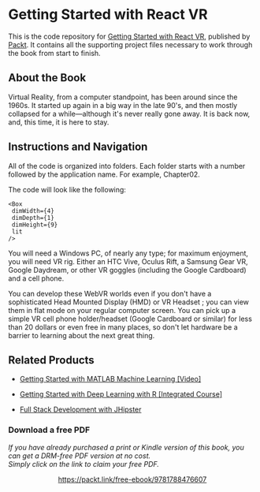 


# Getting Started with React VR
This is the code repository for [Getting Started with React VR](https://www.packtpub.com/web-development/getting-started-react-vr?utm_source=github&utm_medium=repository&utm_campaign=9781788476607), published by [Packt](https://www.packtpub.com/?utm_source=github). It contains all the supporting project files necessary to work through the book from start to finish.
## About the Book
Virtual Reality, from a computer standpoint, has been around since the 1960s. It started up again in a big way in the late 90's, and then mostly collapsed for a while—although it's never really gone away. It is back now, and, this time, it is here to stay.
## Instructions and Navigation
All of the code is organized into folders. Each folder starts with a number followed by the application name. For example, Chapter02.



The code will look like the following:
```
<Box
 dimWidth={4}
 dimDepth={1}
 dimHeight={9}
 lit
/>
```

You will need a Windows PC, of nearly any type; for maximum enjoyment, you will need  VR rig. Either an HTC Vive, Oculus Rift, a Samsung Gear VR, Google Daydream, or other VR goggles (including the Google Cardboard) and a cell phone.

You can develop these WebVR worlds even if you don't have a sophisticated Head Mounted Display (HMD) or VR Headset ; you can view them in flat mode on your regular computer screen.  You can pick up a simple VR cell phone holder/headset (Google Cardboard or similar) for less than 20 dollars or even free in many places, so don't let hardware be a barrier to learning about the next great thing.

## Related Products
* [Getting Started with MATLAB Machine Learning [Video]](https://www.packtpub.com/big-data-and-business-intelligence/getting-started-matlab-machine-learning-video?utm_source=github&utm_medium=repository&utm_campaign=9781788999847)

* [Getting Started with Deep Learning with R [Integrated Course]](https://www.packtpub.com/application-development/getting-started-deep-learning-r-integrated-course?utm_source=github&utm_medium=repository&utm_campaign=9781788399029)

* [Full Stack Development with JHipster](https://www.packtpub.com/application-development/full-stack-development-jhipster?utm_source=github&utm_medium=repository&utm_campaign=9781788476317)

### Download a free PDF

 <i>If you have already purchased a print or Kindle version of this book, you can get a DRM-free PDF version at no cost.<br>Simply click on the link to claim your free PDF.</i>
<p align="center"> <a href="https://packt.link/free-ebook/9781788476607">https://packt.link/free-ebook/9781788476607 </a> </p>